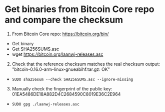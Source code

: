# Get binaries from Bitcoin Core repo and compare the checksum

1. From Bitcoin Core repo: https://bitcoin.org/bin/
  * Get binary 
  * Get SHA256SUMS.asc
  * wget https://bitcoin.org/laanwj-releases.asc

2. Check that the reference checksum matches the real checksum
output: "bitcoin-0.16.0-arm-linux-gnueabihf.tar.gz: OK"

  * `SUDO sha256sum --check SHA256SUMS.asc --ignore-missing`

3. Manually check the fingerprint of the public key:
  01EA5486DE18A882D4C2684590C8019E36C2E964
  * `SUDO gpg ./laanwj-releases.asc`
